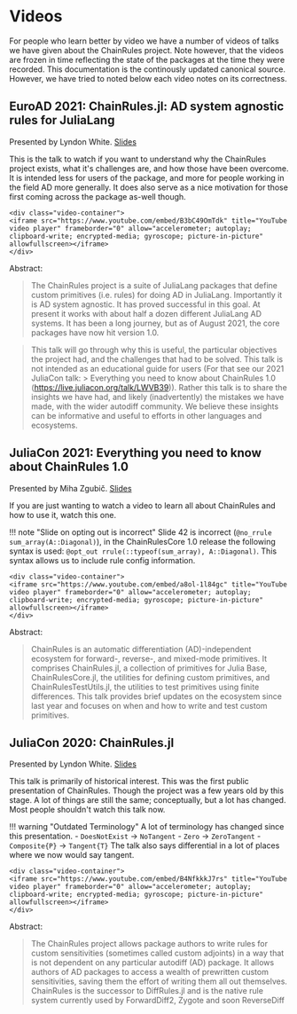 # Videos

For people who learn better by video we have a number of videos of talks we have given about the ChainRules project.
Note however, that the videos are frozen in time reflecting the state of the packages at the time they were recorded.
This documentation is the continously updated canonical source.
However, we have tried to noted below each video notes on its correctness.


## EuroAD 2021: ChainRules.jl: AD system agnostic rules for JuliaLang
Presented by Lyndon White.
[Slides](https://www.slideshare.net/LyndonWhite2/euroad-2021-chainrulesjl)

This is the talk to watch if you want to understand why the ChainRules project exists, what it's challenges are, and how those have been overcome.
It is intended less for users of the package, and more for people working in the field AD more generally.
It does also serve as a nice motivation for those first coming across the package as-well though.

```@raw html
<div class="video-container">
<iframe src="https://www.youtube.com/embed/B3bC49OmTdk" title="YouTube video player" frameborder="0" allow="accelerometer; autoplay; clipboard-write; encrypted-media; gyroscope; picture-in-picture" allowfullscreen></iframe>
</div>
```

Abstract:
> The ChainRules project is a suite of JuliaLang packages that define custom primitives (i.e. rules) for doing AD in JuliaLang.
> Importantly it is AD system agnostic.
> It has proved successful in this goal.
> At present it works with about half a dozen different JuliaLang AD systems.
> It has been a long journey, but as of August 2021, the core packages have now hit version 1.0.

> This talk will go through why this is useful, the particular objectives the project had, and the challenges that had to be solved.
> This talk is not intended as an educational guide for users (For that see our 2021 JuliaCon talk: > Everything you need to know about ChainRules 1.0 (https://live.juliacon.org/talk/LWVB39)).
> Rather this talk is to share the insights we have had, and likely (inadvertently) the mistakes we have made, with the wider autodiff community.
> We believe these insights can be informative and useful to efforts in other languages and ecosystems.


## JuliaCon 2021: Everything you need to know about ChainRules 1.0
Presented by Miha Zgubič.
[Slides](https://github.com/mzgubic/ChainRulesTalk/blob/master/ChainRules.pdf)

If you are just wanting to watch a video to learn all about ChainRules and how to use it, watch this one.

!!! note "Slide on opting out is incorrect"
    Slide 42 is incorrect (`@no_rrule sum_array(A::Diagonal)`), in the ChainRulesCore 1.0 release the following syntax is used: `@opt_out rrule(::typeof(sum_array), A::Diagonal)`. This syntax allows us to include rule config information.

```@raw html
<div class="video-container">
<iframe src="https://www.youtube.com/embed/a8ol-1l84gc" title="YouTube video player" frameborder="0" allow="accelerometer; autoplay; clipboard-write; encrypted-media; gyroscope; picture-in-picture" allowfullscreen></iframe>
</div>
```

Abstract:
> ChainRules is an automatic differentiation (AD)-independent ecosystem for forward-, reverse-, and mixed-mode primitives. It comprises ChainRules.jl, a collection of primitives for Julia Base, ChainRulesCore.jl, the utilities for defining custom primitives, and ChainRulesTestUtils.jl, the utilities to test primitives using finite differences. This talk provides brief updates on the ecosystem since last year and focuses on when and how to write and test custom primitives.


## JuliaCon 2020: ChainRules.jl
Presented by Lyndon White.
[Slides](https://raw.githack.com/oxinabox/ChainRulesJuliaCon2020/main/out/build/index.html)

This talk is primarily of historical interest.
This was the first public presentation of ChainRules.
Though the project was a few years old by this stage.
A lot of things are still the same; conceptually, but a lot has changed.
Most people shouldn't watch this talk now.

!!! warning "Outdated Terminology"
    A lot of terminology has changed since this presentation.
     - `DoesNotExist` → `NoTangent`
     - `Zero` →  `ZeroTangent`
     - `Composite{P}` → `Tangent{T}`
    The talk also says differential in a lot of places where we now would say tangent.

```@raw html
<div class="video-container">
<iframe src="https://www.youtube.com/embed/B4NfkkkJ7rs" title="YouTube video player" frameborder="0" allow="accelerometer; autoplay; clipboard-write; encrypted-media; gyroscope; picture-in-picture" allowfullscreen></iframe>
</div>
```

Abstract:
> The ChainRules project allows package authors to write rules for custom sensitivities (sometimes called custom adjoints) in a way that is not dependent on any particular autodiff (AD) package.
> It allows authors of AD packages to access a wealth of prewritten custom sensitivities, saving them the effort of writing them all out themselves.
> ChainRules is the successor to DiffRules.jl and is the native rule system currently used by ForwardDiff2,  Zygote and soon ReverseDiff